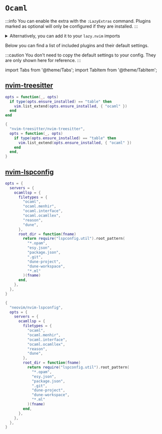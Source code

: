# `Ocaml`

<!-- plugins:start -->

:::info
You can enable the extra with the `:LazyExtras` command.
Plugins marked as optional will only be configured if they are installed.
:::

<details>
<summary>Alternatively, you can add it to your <code>lazy.nvim</code> imports</summary>

```lua title="lua/config/lazy.lua" {4}
require("lazy").setup({
  spec = {
    { "LazyVim/LazyVim", import = "lazyvim.plugins" },
    { import = "lazyvim.plugins.extras.lang.ocaml" },
    { import = "plugins" },
  },
})
```

</details>

Below you can find a list of included plugins and their default settings.

:::caution
You don't need to copy the default settings to your config.
They are only shown here for reference.
:::

import Tabs from '@theme/Tabs';
import TabItem from '@theme/TabItem';

## [nvim-treesitter](https://github.com/nvim-treesitter/nvim-treesitter)

<Tabs>

<TabItem value="opts" label="Options">

```lua
opts = function(_, opts)
  if type(opts.ensure_installed) == "table" then
    vim.list_extend(opts.ensure_installed, { "ocaml" })
  end
end
```

</TabItem>


<TabItem value="code" label="Full Spec">

```lua
{
  "nvim-treesitter/nvim-treesitter",
  opts = function(_, opts)
    if type(opts.ensure_installed) == "table" then
      vim.list_extend(opts.ensure_installed, { "ocaml" })
    end
  end,
}
```

</TabItem>

</Tabs>

## [nvim-lspconfig](https://github.com/neovim/nvim-lspconfig)

<Tabs>

<TabItem value="opts" label="Options">

```lua
opts = {
  servers = {
    ocamllsp = {
      filetypes = {
        "ocaml",
        "ocaml.menhir",
        "ocaml.interface",
        "ocaml.ocamllex",
        "reason",
        "dune",
      },
      root_dir = function(fname)
        return require("lspconfig.util").root_pattern(
          "*.opam",
          "esy.json",
          "package.json",
          ".git",
          "dune-project",
          "dune-workspace",
          "*.ml"
        )(fname)
      end,
    },
  },
}
```

</TabItem>


<TabItem value="code" label="Full Spec">

```lua
{
  "neovim/nvim-lspconfig",
  opts = {
    servers = {
      ocamllsp = {
        filetypes = {
          "ocaml",
          "ocaml.menhir",
          "ocaml.interface",
          "ocaml.ocamllex",
          "reason",
          "dune",
        },
        root_dir = function(fname)
          return require("lspconfig.util").root_pattern(
            "*.opam",
            "esy.json",
            "package.json",
            ".git",
            "dune-project",
            "dune-workspace",
            "*.ml"
          )(fname)
        end,
      },
    },
  },
}
```

</TabItem>

</Tabs>

<!-- plugins:end -->
